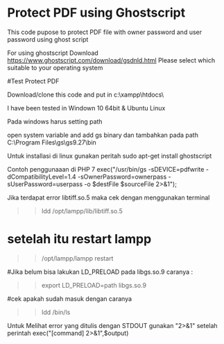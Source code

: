 # Protect PDF using Ghostscript

This code pupose to protect PDF file with owner password and user password using ghost script

For using ghostscript
Download https://www.ghostscript.com/download/gsdnld.html
Please select which suitable to your operating system

#Test Protect PDF

Download/clone this code and put in c:\xampp\htdocs\

I have been tested in Windown 10 64bit & Ubuntu Linux

Pada windows harus setting path

open system variable and add gs binary
dan tambahkan pada path C:\Program Files\gs\gs9.27\bin

Untuk installasi di linux gunakan peritah
sudo apt-get install ghostscript

Contoh penggunaaan di PHP 7
exec("/usr/bin/gs -sDEVICE=pdfwrite -dCompatibilityLevel=1.4 -sOwnerPassword=ownerpass -sUserPassword=userpass -o $destFile $sourceFile 2>&1");

Jika terdapat error libtiff.so.5
maka cek dengan menggunakan terminal

> > ldd /opt/lampp/lib/libtiff.so.5

# setelah itu restart lampp

> > /opt/lampp/lampp restart

#Jika belum bisa lakukan LD_PRELOAD pada libgs.so.9
caranya :

> > export LD_PRELOAD=path libgs.so.9

#cek apakah sudah masuk dengan caranya

> > ldd /bin/ls

Untuk Melihat error yang ditulis dengan STDOUT
gunakan "2>&1" setelah perintah exec("[command] 2>&1",\$output)
